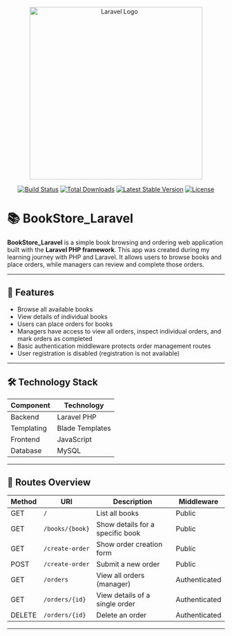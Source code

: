 <p align="center"><a href="https://laravel.com" target="_blank"><img src="https://raw.githubusercontent.com/laravel/art/master/logo-lockup/5%20SVG/2%20CMYK/1%20Full%20Color/laravel-logolockup-cmyk-red.svg" width="400" alt="Laravel Logo"></a></p>

<p align="center">
<a href="https://github.com/laravel/framework/actions"><img src="https://github.com/laravel/framework/workflows/tests/badge.svg" alt="Build Status"></a>
<a href="https://packagist.org/packages/laravel/framework"><img src="https://img.shields.io/packagist/dt/laravel/framework" alt="Total Downloads"></a>
<a href="https://packagist.org/packages/laravel/framework"><img src="https://img.shields.io/packagist/v/laravel/framework" alt="Latest Stable Version"></a>
<a href="https://packagist.org/packages/laravel/framework"><img src="https://img.shields.io/packagist/l/laravel/framework" alt="License"></a>
</p>

# 📚 BookStore_Laravel

**BookStore_Laravel** is a simple book browsing and ordering web application built with the **Laravel PHP framework**. This app was created during my learning journey with PHP and Laravel. It allows users to browse books and place orders, while managers can review and complete those orders.

---

## 🚀 Features

- Browse all available books  
- View details of individual books  
- Users can place orders for books  
- Managers have access to view all orders, inspect individual orders, and mark orders as completed  
- Basic authentication middleware protects order management routes  
- User registration is disabled (registration is not available)

---

## 🛠 Technology Stack

| Component        | Technology          |
|------------------|---------------------|
| Backend          | Laravel PHP         |
| Templating       | Blade Templates     |
| Frontend         | JavaScript          |
| Database         | MySQL               |

---

## 🔗 Routes Overview

| Method | URI               | Description                       | Middleware   |
|--------|-------------------|---------------------------------|--------------|
| GET    | `/`               | List all books                   | Public       |
| GET    | `/books/{book}`   | Show details for a specific book | Public       |
| GET    | `/create-order`   | Show order creation form          | Public       |
| POST   | `/create-order`   | Submit a new order                | Public       |
| GET    | `/orders`         | View all orders (manager)         | Authenticated|
| GET    | `/orders/{id}`    | View details of a single order    | Authenticated|
| DELETE | `/orders/{id}`    | Delete an order                   | Authenticated|

---

